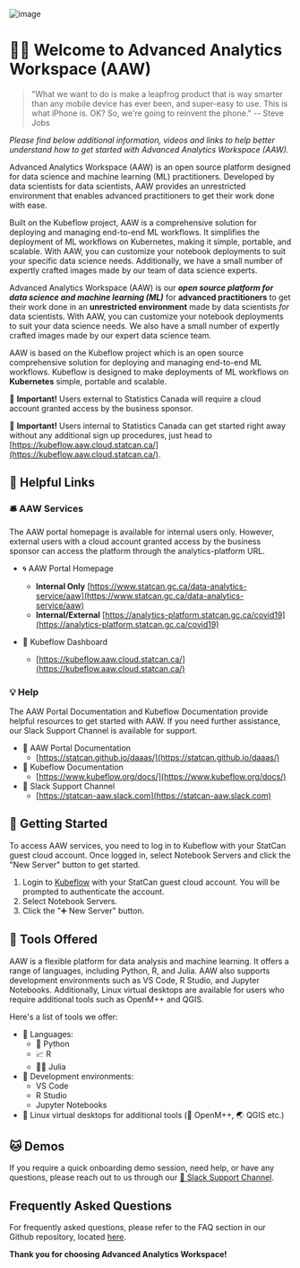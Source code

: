 ![image](https://user-images.githubusercontent.com/8212170/158243976-0ee25082-f3dc-4724-b8c3-1430c7f2a461.png)

# 🧙🔮 Welcome to Advanced Analytics Workspace (AAW)

> "What we want to do is make a leapfrog product that is way smarter than any mobile device has ever been, and super-easy to use. This is what iPhone is. OK? So, we're going to reinvent the phone."
> -- Steve Jobs

_Please find below additional information, videos and links to help better understand how to get started with Advanced Analytics Workspace (AAW)._

Advanced Analytics Workspace (AAW) is an open source platform designed for data science and machine learning (ML) practitioners. Developed by data scientists for data scientists, AAW provides an unrestricted environment that enables advanced practitioners to get their work done with ease.

Built on the Kubeflow project, AAW is a comprehensive solution for deploying and managing end-to-end ML workflows. It simplifies the deployment of ML workflows on Kubernetes, making it simple, portable, and scalable. With AAW, you can customize your notebook deployments to suit your specific data science needs. Additionally, we have a small number of expertly crafted images made by our team of data science experts.

Advanced Analytics Workspace (AAW) is our **_open source platform for data science and machine learning (ML)_** for **advanced practitioners** to get their work done in an **unrestricted environment** made by data scientists _for_ data scientists. With AAW, you can customize your notebook deployments to suit your data science needs. We also have a small number of expertly crafted images made by our expert data science team.

AAW is based on the Kubeflow project which is an open source comprehensive solution for deploying and managing end-to-end ML workflows. Kubeflow is designed to make deployments of ML workflows on **Kubernetes** simple, portable and scalable.

🔔 **Important!** Users external to Statistics Canada will require a cloud account granted access by the business sponsor.

🔔 **Important!** Users internal to Statistics Canada can get started right away without any additional sign up procedures, just head to  [https://kubeflow.aaw.cloud.statcan.ca/](https://kubeflow.aaw.cloud.statcan.ca/).

## 🔗 Helpful Links

### 🛎️ AAW Services

The AAW portal homepage is available for internal users only. However, external users with a cloud account granted access by the business sponsor can access the platform through the analytics-platform URL.

- 🌀 AAW Portal Homepage
  - **Internal Only** [https://www.statcan.gc.ca/data-analytics-service/aaw](https://www.statcan.gc.ca/data-analytics-service/aaw)
  - **Internal/External** [https://analytics-platform.statcan.gc.ca/covid19](https://analytics-platform.statcan.gc.ca/covid19)

- 🤖 Kubeflow Dashboard
  - [https://kubeflow.aaw.cloud.statcan.ca/](https://kubeflow.aaw.cloud.statcan.ca/) 

### 💡 Help

The AAW Portal Documentation and Kubeflow Documentation provide helpful resources to get started with AAW. If you need further assistance, our Slack Support Channel is available for support.

- 📗 AAW Portal Documentation
  - [https://statcan.github.io/daaas/](https://statcan.github.io/daaas/)
- 📘 Kubeflow Documentation
  - [https://www.kubeflow.org/docs/](https://www.kubeflow.org/docs/)  
- 🤝 Slack Support Channel
  - [https://statcan-aaw.slack.com](https://statcan-aaw.slack.com)

## 🧭 Getting Started

To access AAW services, you need to log in to Kubeflow with your StatCan guest cloud account. Once logged in, select Notebook Servers and click the "New Server" button to get started.

1. Login to [Kubeflow](https://kubeflow.aaw.cloud.statcan.ca/) with your StatCan guest cloud account. You will be prompted to authenticate the account.
2. Select Notebook Servers.
3. Click the "➕ New Server" button.

## 🧰 Tools Offered

AAW is a flexible platform for data analysis and machine learning. It offers a range of languages, including Python, R, and Julia. AAW also supports development environments such as VS Code, R Studio, and Jupyter Notebooks. Additionally, Linux virtual desktops are available for users who require additional tools such as OpenM++ and QGIS.

Here's a list of tools we offer:

  - 📜 Languages:
    - 🐍 Python
    - 📈 R
    - 👩‍🔬 Julia
  - 🧮 Development environments:
    - VS Code
    - R Studio
    - Jupyter Notebooks
  - 🐧 Linux virtual desktops for additional tools (🧫 OpenM++, 🌏 QGIS etc.)

## 🐱 Demos

If you require a quick onboarding demo session, need help, or have any questions, please reach out to us through our [🤝 Slack Support Channel](https://statcan-aaw.slack.com).

## Frequently Asked Questions

For frequently asked questions, please refer to the FAQ section in our Github repository, located [here](https://github.com/StatCan/daaas/blob/master/README.md).

**Thank you for choosing Advanced Analytics Workspace!**
